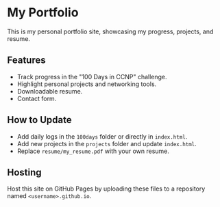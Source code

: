 
# My Portfolio

This is my personal portfolio site, showcasing my progress, projects, and resume.

## Features
- Track progress in the "100 Days in CCNP" challenge.
- Highlight personal projects and networking tools.
- Downloadable resume.
- Contact form.

## How to Update
- Add daily logs in the `100days` folder or directly in `index.html`.
- Add new projects in the `projects` folder and update `index.html`.
- Replace `resume/my_resume.pdf` with your own resume.

## Hosting
Host this site on GitHub Pages by uploading these files to a repository named `<username>.github.io`.
